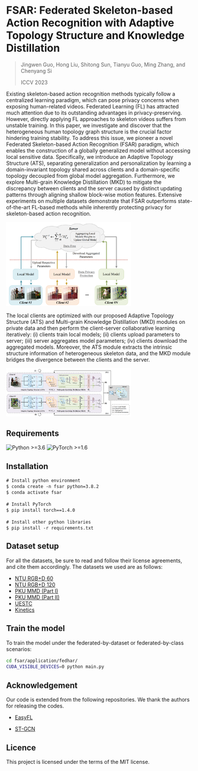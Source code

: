 # FSAR: Federated Skeleton-based Action Recognition with Adaptive Topology Structure and Knowledge Distillation

> Jingwen Guo, Hong Liu, Shitong Sun, Tianyu Guo, Ming Zhang, and Chenyang Si
>
> ICCV 2023

Existing skeleton-based action recognition methods typically follow a centralized learning paradigm, which can pose privacy concerns when exposing human-related videos. Federated Learning (FL) has attracted much attention due to its outstanding advantages in privacy-preserving. However, directly applying FL approaches to skeleton videos suffers from unstable training. In this paper, we investigate and discover that the heterogeneous human topology graph structure is the crucial factor hindering training stability. To address this issue, we pioneer a novel Federated Skeleton-based Action Recognition (FSAR) paradigm, which enables the construction of a globally generalized model without accessing local sensitive data. Specifically, we introduce an Adaptive Topology Structure (ATS), separating generalization and personalization by learning a domain-invariant topology shared across clients and a domain-specific topology decoupled from global model aggregation. Furthermore, we explore Multi-grain Knowledge Distillation (MKD) to mitigate the discrepancy between clients and the server caused by distinct updating patterns through aligning shallow block-wise motion features. Extensive experiments on multiple datasets demonstrate that FSAR outperforms state-of-the-art FL-based methods while inherently protecting privacy for skeleton-based action recognition.



<img src=".\figure\motivation.png" alt="motivation" style="zoom: 33%;" />

The local clients are optimized with our proposed Adaptive Topology Structure (ATS) and Multi-grain Knowledge Distillation (MKD) modules on private data and then perform the client-server collaborative learning iteratively: (i) clients train local models; (ii) clients upload parameters to server; (iii) server aggregates model parameters; (iv) clients download the aggregated models. Moreover, the ATS module extracts the intrinsic structure information of heterogeneous skeleton data, and the MKD module bridges the divergence between the clients and the server.

<img src=".\figure\architecture.png" alt="architecture" style="zoom: 33%;" />

## Requirements

  ![Python >=3.6](https://img.shields.io/badge/Python->=3.6-yellow.svg)    ![PyTorch >=1.6](https://img.shields.io/badge/PyTorch->=1.4-blue.svg)

## Installation

```shell
# Install python environment
$ conda create -n fsar python=3.8.2
$ conda activate fsar

# Install PyTorch
$ pip install torch==1.4.0

# Install other python libraries
$ pip install -r requirements.txt
```

## Dataset setup

For all the datasets, be sure to read and follow their license agreements, and cite them accordingly. The datasets we used are as follows:

- [NTU RGB+D 60](https://arxiv.org/pdf/1604.02808.pdf)
- [NTU RGB+D 120](https://arxiv.org/pdf/1905.04757.pdf)
- [PKU MMD (Part I)](https://arxiv.org/pdf/1703.07475.pdf)
- [PKU MMD (Part II)](https://arxiv.org/pdf/1703.07475.pdf)
- [UESTC](https://arxiv.org/pdf/1904.10681.pdf)
- [Kinetics](https://arxiv.org/pdf/1705.06950.pdf)

## Train the model

To train the model under the federated-by-dataset or federated-by-class scenarios:

```bash
cd fsar/application/fedhar/
CUDA_VISIBLE_DEVICES=0 python main.py
```

## Acknowledgement

Our code is extended from the following repositories. We thank the authors for releasing the codes.

- [EasyFL](https://github.com/EasyFL-AI/EasyFL)

- [ST-GCN](https://github.com/yysijie/st-gcn)

## Licence

This project is licensed under the terms of the MIT license.
